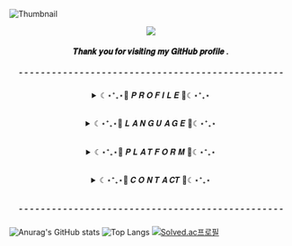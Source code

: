 ![Thumbnail](https://github.com/kimdaehwi990731/kimdaehwi990731/assets/167949524/5f304042-f5ca-4f94-8338-8bae7c97628d)
 
<p align="center"><a href="https://hits.seeyoufarm.com"><img src="https://hits.seeyoufarm.com/api/count/incr/badge.svg?url=https%3A%2F%2Fgithub.com%2Fkimdaehwi990731&count_bg=%23BBE1FA&title_bg=%233282B8&icon=salesforce.svg&icon_color=%23DBE2EF&title=%F0%9D%91%BD%F0%9D%91%B0%F0%9D%91%BA%F0%9D%91%B0%F0%9D%91%BB%F0%9D%91%B6%F0%9D%91%B9%F0%9D%91%BA&edge_flat=false"/></a>


<h4 align="center">𝑻𝒉𝒂𝒏𝒌 𝒚𝒐𝒖 𝒇𝒐𝒓 𝒗𝒊𝒔𝒊𝒕𝒊𝒏𝒈 𝒎𝒚 𝑮𝒊𝒕𝑯𝒖𝒃 𝒑𝒓𝒐𝒇𝒊𝒍𝒆 .</h4>    



<h5 align="center">- - - - - - - - - - - - - - - - - - - - - - - - - - - - - - - - - - - - - - - - - - - - - - - -</h6>

</p>
<details align="center">
  <summary> ☾⋆⁺₊⋆💙 𝑷 𝑹 𝑶 𝑭 𝑰 𝑳 𝑬 💙☾⋆⁺₊⋆ </summary>
  <h6 align="center"> 📜 빅데이터실무활용능력 1급 </h6>
  <h6 align="center"> 📜 BDA 파이썬 수료 </h6>
  <h6 align="center"> 📜 창업에듀 창업교육(기초/심화) 수료 </h6>
</details>

<h6 align="center"> </h6>

<details align="center">
  <summary> ☾⋆⁺₊⋆💜 𝑳 𝑨 𝑵 𝑮 𝑼 𝑨 𝑮 𝑬 💜☾⋆⁺₊⋆ </summary>
  <h6 align="center"> </h6>
  
  ![python](https://img.shields.io/badge/python-3776AB.svg?&style=for-the-badge&logo=python&logoColor=white)
  ![javascript](https://img.shields.io/badge/java-EE0000.svg?&style=for-the-badge&logo=javascript&logoColor=white)
  ![javascript](https://img.shields.io/badge/javascript-F7DF1E.svg?&style=for-the-badge&logo=javascript&logoColor=white)
</details>

<h6 align="center"> </h6>

<details align="center">
  <summary> ☾⋆⁺₊⋆💙 𝑷 𝑳 𝑨 𝑻 𝑭 𝑶 𝑹 𝑴 💙☾⋆⁺₊⋆ </summary>
  <h6 align="center"> </h6>
  
  ![googlecolab](https://img.shields.io/badge/googlecolab-F9AB00.svg?&style=for-the-badge&logo=googlecolab&logoColor=white)
  ![visualstudiocode](https://img.shields.io/badge/visualstudiocode-007ACC.svg?&style=for-the-badge&logo=visualstudiocode&logoColor=white)
  ![eclipseide](https://img.shields.io/badge/eclipseide-2C2255.svg?&style=for-the-badge&logo=eclipseide&logoColor=white)
  ![dbeaver](https://img.shields.io/badge/dbeaver-382923.svg?&style=for-the-badge&logo=dbeaver&logoColor=white)
  ![intellijidea](https://img.shields.io/badge/intellijidea-000000.svg?&style=for-the-badge&logo=intellijidea&logoColor=white)

  ![notion](https://img.shields.io/badge/notion-000000.svg?&style=for-the-badge&logo=notion&logoColor=white)
  ![kakao](https://img.shields.io/badge/kakao-FFCD00.svg?&style=for-the-badge&logo=kakao&logoColor=black)
  ![kakaotalk](https://img.shields.io/badge/kakaotalk-FFCD00.svg?&style=for-the-badge&logo=kakaotalk&logoColor=black)

</details>
     
<h6 align="center"> </h6>

<details align="center">
  <summary> ☾⋆⁺₊⋆💜 𝑪 𝑶 𝑵 𝑻 𝑨 𝑪𝑻 💜☾⋆⁺₊⋆ </summary>
  <h6 align="center"> </h6>
  
  <a href="https://kimzzanggu.tistory.com/"><img src="https://img.shields.io/badge/tistory-FF5A4A.svg?&style=for-the-badge&logo=tistory&logoColor=white"/></a>
  <a href="https://www.instagram.com/heeheedaeng?igsh=NHkwbGxkYzh1cWZ5&utm_source=qr"><img src="https://img.shields.io/badge/instagram-E4405F.svg?&style=for-the-badge&logo=instagram&logoColor=white"/></a>
  <a href="mailto:whee990731@naver.com"><img src="https://img.shields.io/badge/Naver%20Mail-03C75A.svg?&style=for-the-badge&logo=naver&logoColor=white"/></a>
  <a href="mailto:kimdaehwi990731@gmail.com"><img src="https://img.shields.io/badge/gmail-EA4335.svg?&style=for-the-badge&logo=gmail&logoColor=white"/></a>
  
</details>

<h6 align="center"> </h6>
<h5 align="center">- - - - - - - - - - - - - - - - - - - - - - - - - - - - - - - - - - - - - - - - - - - - - - - -</h6>

![Anurag's GitHub stats](https://github-readme-stats.vercel.app/api?username=kimdaehwi990731&show_icons=true&theme=dracula)
![Top Langs](https://github-readme-stats.vercel.app/api/top-langs/?username=kimdaehwi990731&layout=compact&theme=tokyonight)
[![Solved.ac프로필](http://mazassumnida.wtf/api/generate_badge?boj=whee990731)](https://solved.ac/whee990731)
